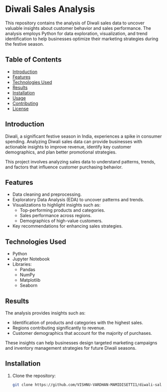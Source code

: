 # Diwali Sales Analysis  

This repository contains the analysis of Diwali sales data to uncover valuable insights about customer behavior and sales performance. The analysis employs Python for data exploration, visualization, and trend identification to help businesses optimize their marketing strategies during the festive season.  

## Table of Contents  
- [Introduction](#introduction)  
- [Features](#features)  
- [Technologies Used](#technologies-used)  
- [Results](#results)  
- [Installation](#installation)  
- [Usage](#usage)  
- [Contributing](#contributing)  
- [License](#license)  

## Introduction  
Diwali, a significant festive season in India, experiences a spike in consumer spending. Analyzing Diwali sales data can provide businesses with actionable insights to improve revenue, identify key customer demographics, and plan better promotional strategies.  

This project involves analyzing sales data to understand patterns, trends, and factors that influence customer purchasing behavior.  

## Features  
- Data cleaning and preprocessing.  
- Exploratory Data Analysis (EDA) to uncover patterns and trends.  
- Visualizations to highlight insights such as:  
  - Top-performing products and categories.  
  - Sales performance across regions.  
  - Demographics of high-value customers.  
- Key recommendations for enhancing sales strategies.  

## Technologies Used  
- Python  
- Jupyter Notebook  
- Libraries:  
  - Pandas  
  - NumPy  
  - Matplotlib  
  - Seaborn  

## Results  
The analysis provides insights such as:  
- Identification of products and categories with the highest sales.  
- Regions contributing significantly to revenue.  
- Customer demographics that account for the majority of purchases.  

These insights can help businesses design targeted marketing campaigns and inventory management strategies for future Diwali seasons.  

## Installation  
1. Clone the repository:  
   ```bash  
   git clone https://github.com/VISHNU-VARDHAN-MAMIDISETTI1/diwali-sales-management.git  
